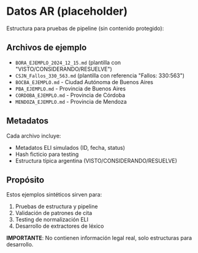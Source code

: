# Datos AR (placeholder)

Estructura para pruebas de pipeline (sin contenido protegido):

## Archivos de ejemplo

- `BORA_EJEMPLO_2024_12_15.md` (plantilla con "VISTO/CONSIDERANDO/RESUELVE")
- `CSJN_Fallos_330_563.md` (plantilla con referencia "Fallos: 330:563")
- `BOCBA_EJEMPLO.md` - Ciudad Autónoma de Buenos Aires
- `PBA_EJEMPLO.md` - Provincia de Buenos Aires  
- `CORDOBA_EJEMPLO.md` - Provincia de Córdoba
- `MENDOZA_EJEMPLO.md` - Provincia de Mendoza

## Metadatos

Cada archivo incluye:
- Metadatos ELI simulados (ID, fecha, status)
- Hash ficticio para testing
- Estructura típica argentina (VISTO/CONSIDERANDO/RESUELVE)

## Propósito

Estos ejemplos sintéticos sirven para:
1. Pruebas de estructura y pipeline
2. Validación de patrones de cita
3. Testing de normalización ELI
4. Desarrollo de extractores de léxico

**IMPORTANTE**: No contienen información legal real, solo estructuras para desarrollo.